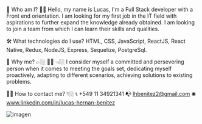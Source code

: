 🎤 Who am I?
👋🏼 Hello, my name is Lucas, I'm a Full Stack developer with a Front end orientation. I am looking for my first job in the IT field with aspirations to further expand the knowledge already obtained. I am looking to join a team from which I can learn their skills and qualities.

🛠 What technologies do I use?
HTML, CSS, JavaScript, ReactJS, React Native, Redux, NodeJS, Express, Sequelize, PostgreSql.

📌 Why me? 👉🏼 👦🏻 👈🏼
I consider myself a committed and persevering person when it comes to meeting the goals set, dedicating myself proactively, adapting to different scenarios, achieving solutions to existing problems.

🕵🏼 How to contact me? 👇🏼
📞 +549 11 34921341
📭 lhbenitez2@gmail.com
🛎️ www.linkedin.com/in/lucas-hernan-benitez


![imagen](https://user-images.githubusercontent.com/88211410/203498949-b5c7bffc-9c77-458c-b476-8780c178ad85.png)
